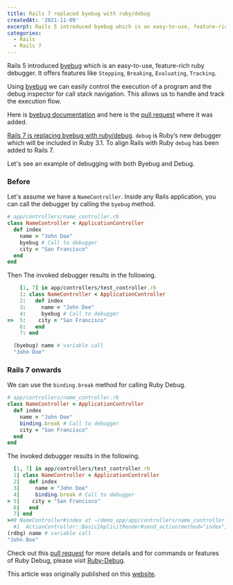```yaml
---
title: Rails 7 replaced byebug with ruby/debug
createdAt: '2021-11-09'
excerpt: Rails 5 introduced byebug which is an easy-to-use, feature-rich ruby debugger. It offers features like Stepping, Breaking, Evaluating, Tracking...
categories:
  - Rails
  - Rails 7
---
```


Rails 5 introduced [byebug](https://github.com/deivid-rodriguez/byebug) which is
an easy-to-use, feature-rich ruby debugger. It offers features like `Stepping`,
`Breaking`, `Evaluating`, `Tracking`.

Using [byebug](https://github.com/deivid-rodriguez/byebug) we can easily control
the execution of a program and the debug inspector for call stack navigation.
This allows us to handle and track the execution flow.

Here is
[byebug documentation](https://guides.rubyonrails.org/debugging_rails_applications.html#debugging-with-the-byebug-gem)
and here is the [pull request](https://github.com/rails/rails/pull/14646) where
it was added.

[Rails 7 is replacing byebug with ruby/debug](https://github.com/rails/rails/pull/43187).
`debug` is Ruby’s new debugger which will be included in Ruby 3.1. To align
Rails with Ruby `debug` has been added to Rails 7.

Let's see an example of debugging with both Byebug and Debug.

### Before

Let's assume we have a `NameController`. Inside any Rails application, you can
call the debugger by calling the `byebug` method.

```ruby
# app/controllers/name_controller.rb
class NameController < ApplicationController
  def index
    name = "John Doe"
    byebug # Call to debugger
    city = "San Francisco"
  end
end
```

Then The invoked debugger results in the following.

```ruby
    [1, 7] in app/controllers/test_controller.rb
    1: class NameController < ApplicationController
    2:   def index
    3:     name = "John Doe"
    4:     byebug # Call to debugger
=>  5:    city = "San Francisco"
    6:   end
    7: end

  (byebug) name # variable call
  "John Doe"
```

### Rails 7 onwards

We can use the `binding.break` method for calling Ruby Debug.

```ruby
# app/controllers/name_controller.rb
class NameController < ApplicationController
  def index
    name = "John Doe"
    binding.break # Call to debugger
    city = "San Francisco"
  end
end
```

The invoked debugger results in the following.

```ruby
  [1, 7] in app/controllers/test_controller.rb
  1| class NameController < ApplicationController
  2|   def index
  3|     name = "John Doe"
  4|     binding.break # Call to debugger
> 5|    city = "San Francisco"
  6|   end
  7| end
>#0 NameController#index at ~/demo_app/app/controllers/name_controller.rb:5
  #1  ActionController::BasicImplicitRender#send_action(method="index", args=[])
(rdbg) name # variable call
"John Doe"
```

Check out this [pull request](https://github.com/rails/rails/pull/43187) for more details and for commands or features of Ruby Debug, please visit [Ruby-Debug](https://github.com/ruby/debug).

This article was originally published on this [website](https://www.bigbinary.com/blog/rails-7-replaced-byebug-with-ruby-debug).
